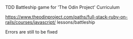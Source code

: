 TDD Battleship game for 'The Odin Project' Curriculum

https://www.theodinproject.com/paths/full-stack-ruby-on-rails/courses/javascript/
lessons/battleship

Errors are still to be fixed